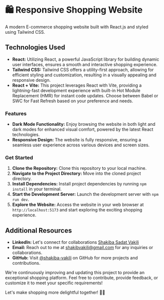 # 🛍️ Responsive Shopping Website

A modern E-commerce shopping website built with React.js and styled using Tailwind CSS.

## Technologies Used

- **React:** Utilizing React, a powerful JavaScript library for building dynamic user interfaces, ensures a smooth and interactive shopping experience.
- **Tailwind CSS:** Tailwind CSS offers a utility-first approach, allowing for efficient styling and customization, resulting in a visually appealing and responsive design.
- **React + Vite:** This project leverages React with Vite, providing a lightning-fast development experience with built-in Hot Module Replacement (HMR) for instant code updates. Choose between Babel or SWC for Fast Refresh based on your preference and needs.


### Features

- **Dark Mode Functionality:** Enjoy browsing the website in both light and dark modes for enhanced visual comfort, powered by the latest React technologies.
- **Responsive Design:** The website is fully responsive, ensuring a seamless user experience across various devices and screen sizes.

### Get Started

1. **Clone the Repository:** Clone this repository to your local machine.
2. **Navigate to the Project Directory:** Move into the cloned project directory.
3. **Install Dependencies:** Install project dependencies by running `npm install` in your terminal.
4. **Start the Development Server:** Launch the development server with `npm run dev`.
5. **Explore the Website:** Access the website in your web browser at `http://localhost:5173` and start exploring the exciting shopping experience.

## Additional Resources

- **LinkedIn:** Let's connect for collaborations [Shakiba Sadat Vakili](https://www.linkedin.com/in/shakiba-vakili/) 
- **Email:** Reach out to me at [shakibvakili@gmail.com](mailto:shakibvakili@gmail.com) for any inquiries or collaborations.
- **GitHub:** Visit [@shakiba-vakili](https://github.com/shakiba-vakili) on GitHub for more projects and contributions.

We're continuously improving and updating this project to provide an exceptional shopping platform. Feel free to contribute, provide feedback, or customize it to meet your specific requirements!

Let's make shopping more delightful together! 🛒✨
